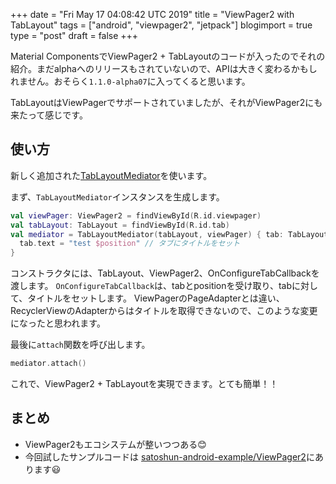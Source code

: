 +++
date = "Fri May 17 04:08:42 UTC 2019"
title = "ViewPager2 with TabLayout"
tags = ["android", "viewpager2", "jetpack"]
blogimport = true
type = "post"
draft = false
+++

Material ComponentsでViewPager2 + TabLayoutのコードが入ったのでそれの紹介。まだalphaへのリリースもされていないので、APIは大きく変わるかもしれません。おそらく`1.1.0-alpha07`に入ってくると思います。

TabLayoutはViewPagerでサポートされていましたが、それがViewPager2にも来たって感じです。

## 使い方

新しく追加された[TabLayoutMediator](https://github.com/material-components/material-components-android/blob/67e4489293290853de83ef1b00205058ae25fa8e/lib/java/com/google/android/material/tabs/TabLayoutMediator.java)を使います。

まず、`TabLayoutMediator`インスタンスを生成します。

```kotlin
val viewPager: ViewPager2 = findViewById(R.id.viewpager)
val tabLayout: TabLayout = findViewById(R.id.tab)
val mediator = TabLayoutMediator(tabLayout, viewPager) { tab: TabLayout.Tab, position: Int ->
  tab.text = "test $position" // タブにタイトルをセット
}
```

コンストラクタには、TabLayout、ViewPager2、OnConfigureTabCallbackを渡します。
`OnConfigureTabCallback`は、tabとpositionを受け取り、tabに対して、タイトルをセットします。
ViewPagerのPageAdapterとは違い、RecyclerViewのAdapterからはタイトルを取得できないので、このような変更になったと思われます。

最後に`attach`関数を呼び出します。

```kotlin
mediator.attach()
```

これで、ViewPager2 + TabLayoutを実現できます。とても簡単！！

## まとめ

- ViewPager2もエコシステムが整いつつある😊
- 今回試したサンプルコードは [satoshun-android-example/ViewPager2](https://github.com/satoshun-android-example/ViewPager2)にあります😃
